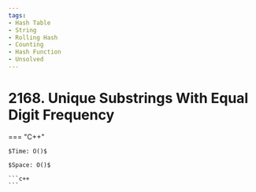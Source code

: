```yaml
---
tags:
- Hash Table
- String
- Rolling Hash
- Counting
- Hash Function
- Unsolved
---
```



# 2168. Unique Substrings With Equal Digit Frequency

=== "C++"

    $Time: O()$

    $Space: O()$

    ```c++
    ```